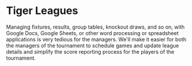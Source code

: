 # Tiger Leagues

Managing fixtures, results, group tables, knockout draws, and so on, with Google Docs, Google Sheets, or other word processing or spreadsheet applications is very tedious for the managers.  We'll make it easier for both the managers of the tournament to schedule games and update league details and simplify the score reporting process for the players of the tournament.
